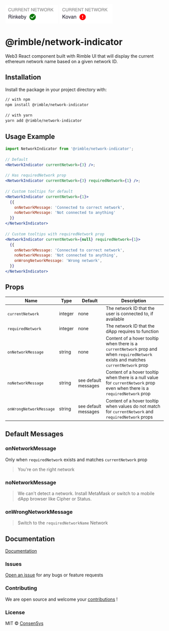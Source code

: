 ![Rimble Network Indicator - current network](./_assets/network-indicator-current-network.png)
![Rimble Network Indicator - wrong network](./_assets/network-indicator-wrong-network.png)

# @rimble/network-indicator

Web3 React component built with Rimble UI that will display the current ethereum network name based on a given network ID.

## Installation

Install the package in your project directory with:

```sh
// with npm
npm install @rimble/network-indicator

// with yarn
yarn add @rimble/network-indicator
```

## Usage Example

```jsx
import NetworkIndicator from '@rimble/network-indicator';

// Default
<NetworkIndicator currentNetwork={3} />;

// Has requiredNetwork prop
<NetworkIndicator currentNetwork={3} requiredNetwork={1} />;

// Custom tooltips for default
<NetworkIndicator currentNetwork={1}>
  {{
    onNetworkMessage: 'Connected to correct network',
    noNetworkMessage: 'Not connected to anything'
  }}
</NetworkIndicator>

// Custom tooltips with requiredNetwork prop
<NetworkIndicator currentNetwork={null} requiredNetwork={1}>
  {{
    onNetworkMessage: 'Connected to correct network',
    noNetworkMessage: 'Not connected to anything',
    onWrongNetworkMessage: 'Wrong network',
  }}
</NetworkIndicator>

```

## Props

| Name                    | Type    | Default              | Description                                                                                                                          |
| ----------------------- | ------- | -------------------- | ------------------------------------------------------------------------------------------------------------------------------------ |
| `currentNetwork`        | integer | none                 | The network ID that the user is connected to, if available                                                                           |
| `requiredNetwork`       | integer | none                 | The network ID that the dApp requires to function                                                                                    |
| `onNetworkMessage`      | string  | none                 | Content of a hover tooltip when there is a `currentNetwork` prop and when `requiredNetwork` exists and matches `currentNetwork` prop |
| `noNetworkMessage`      | string  | see default messages | Content of a hover tooltip when there is a null value for `currentNetwork` prop even when there is a `requiredNetwork` prop          |
| `onWrongNetworkMessage` | string  | see default messages | Content of a hover tooltip when values do not match for `currentNetwork` and `requiredNetwork` props                                 |

## Default Messages

### onNetworkMessage

Only when `requiredNetwork` exists and matches `currentNetwork` prop

> You're on the right network

### noNetworkMessage

> We can't detect a network. Install MetaMask or switch to a mobile dApp browser like Cipher or Status.

### onWrongNetworkMessage

> Switch to the `requiredNetworkName` Network

## Documentation

[Documentation](https://consensys.github.io/rimble-ui/)

### Issues

[Open an issue](https://github.com/ConsenSys/rimble-web3-components/issues) for any bugs or feature requests

### Contributing

We are open source and welcome your [contributions](https://github.com/ConsenSys/rimble-web3-components/CONTRIBUTIONS.md) !

### License

MIT © [ConsenSys](https://github.com/ConsenSys)
